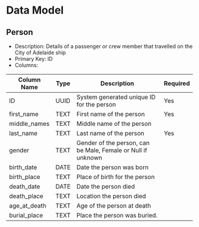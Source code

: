 # Data Model

## Person

* Description: Details of a passenger or crew member that travelled on the City of Adelaide ship
* Primary Key: ID
* Columns:

| Column Name  | Type | Description                                                  | Required |
| ------------ | ---- | ------------------------------------------------------------ | -------- |
| ID           | UUID | System generated unique ID for the person                    | Yes      |
| first_name   | TEXT | First name of the person                                     | Yes      |
| middle_names | TEXT | Middle name of the person                                    |          |
| last_name    | TEXT | Last name of the person                                      | Yes      |
| gender       | TEXT | Gender of the person, can be Male, Female or Null if unknown |          |
| birth_date   | DATE | Date the person was born                                     |          |
| birth_place  | TEXT | Place of birth for the person                                |          |
| death_date   | DATE | Date the person died                                         |          |
| death_place  | TEXT | Location the person died                                     |          |
| age_at_death | TEXT | Age of the person at death                                   |          |
| burial_place | TEXT | Place the person was buried.                                 |          |
